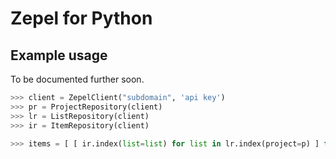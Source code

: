 # Zepel for Python

## Example usage

To be documented further soon.

```python
>>> client = ZepelClient("subdomain", 'api key')
>>> pr = ProjectRepository(client)
>>> lr = ListRepository(client)
>>> ir = ItemRepository(client)

>>> items = [ [ ir.index(list=list) for list in lr.index(project=p) ] for p in pr.index() ]
```
